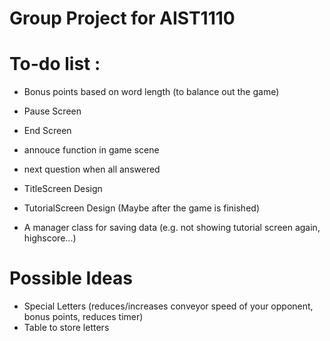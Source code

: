 # Group Project for AIST1110

# To-do list : 
- Bonus points based on word length (to balance out the game)
- Pause Screen
- End Screen
- annouce function in game scene
- next question when all answered

- TitleScreen Design
- TutorialScreen Design (Maybe after the game is finished)
- A manager class for saving data (e.g. not showing tutorial screen again, highscore...)

# Possible Ideas
- Special Letters (reduces/increases conveyor speed of your opponent, bonus points, reduces timer)
- Table to store letters